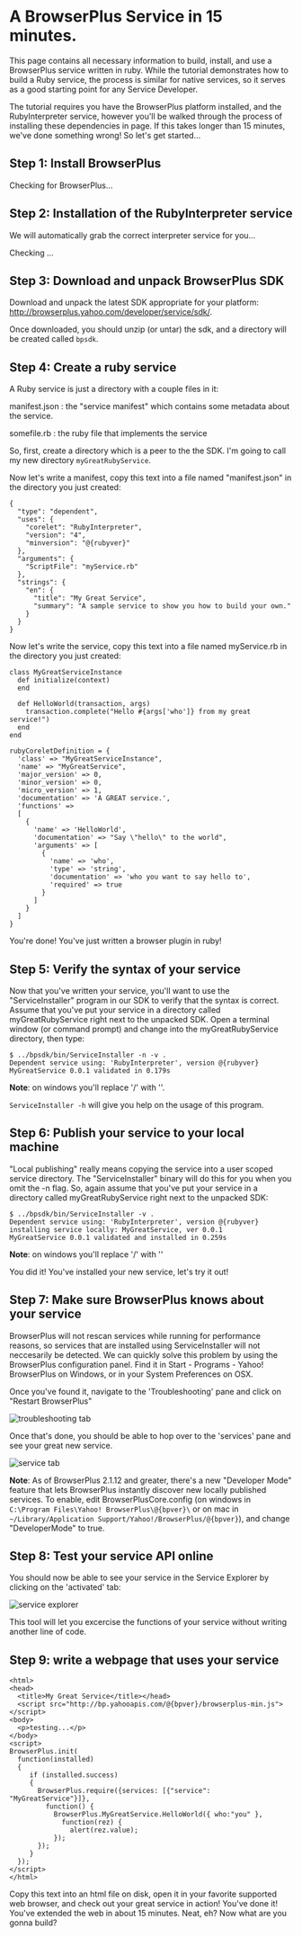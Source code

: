 # A BrowserPlus Service in 15 minutes.

This page contains all necessary information to build, install, and use a BrowserPlus service written in ruby. While the tutorial
demonstrates how to build a Ruby service, the process is similar for native services, so it serves as a good starting point for any
Service Developer.

The tutorial requires you have the BrowserPlus platform installed, and the RubyInterpreter service, however you'll be walked through the
process of installing these dependencies in page. If this takes longer than 15 minutes, we've done something wrong! So let's get
started...

## Step 1: Install BrowserPlus

<div id="gotbp">Checking for BrowserPlus...</div>
<div id="downloadLink"></div>

## Step 2: Installation of the RubyInterpreter service

We will automatically grab the correct interpreter service for you...

<div id="gotruby">Checking ...</div>

## Step 3: Download and unpack BrowserPlus SDK

Download and unpack the latest SDK appropriate for your platform: <http://browserplus.yahoo.com/developer/service/sdk/>.

Once downloaded, you should unzip (or untar) the sdk, and a directory will be created called `bpsdk`.

## Step 4: Create a ruby service

A Ruby service is just a directory with a couple files in it:

manifest.json
: the "service manifest" which contains some metadata about the service.

somefile.rb
: the ruby file that implements the service

So, first, create a directory which is a peer to the the SDK. I'm going to call my new directory `myGreatRubyService`.

Now let's write a manifest, copy this text into a file named "manifest.json" in the directory you just created:

~~~
{  
  "type": "dependent",  
  "uses": {  
    "corelet": "RubyInterpreter",  
    "version": "4",  
    "minversion": "@{rubyver}"  
  },  
  "arguments": {  
    "ScriptFile": "myService.rb"  
  },  
  "strings": {  
    "en": {  
      "title": "My Great Service",   
      "summary": "A sample service to show you how to build your own."  
    }  
  }  
}  
~~~

Now let's write the service, copy this text into a file named myService.rb in the directory you just created:

~~~
class MyGreatServiceInstance  
  def initialize(context)  
  end  
  
  def HelloWorld(transaction, args)  
    transaction.complete("Hello #{args['who']} from my great service!")  
  end  
end  
  
rubyCoreletDefinition = {  
  'class' => "MyGreatServiceInstance",  
  'name' => "MyGreatService",  
  'major_version' => 0,  
  'minor_version' => 0,  
  'micro_version' => 1,  
  'documentation' => 'A GREAT service.',  
  'functions' =>  
  [  
    {  
      'name' => 'HelloWorld',  
      'documentation' => "Say \"hello\" to the world",  
      'arguments' => [  
        {  
          'name' => 'who',  
          'type' => 'string',  
          'documentation' => 'who you want to say hello to',  
          'required' => true  
        }  
      ]  
    }    
  ]   
}  
~~~

You're done! You've just written a browser plugin in ruby!


## Step 5: Verify the syntax of your service

Now that you've written your service, you'll want to use the "ServiceInstaller" program in our SDK to verify that the syntax is
correct. Assume that you've put your service in a directory called myGreatRubyService right next to the unpacked SDK. Open a terminal
window (or command prompt) and change into the myGreatRubyService directory, then type:

~~~
$ ../bpsdk/bin/ServiceInstaller -n -v .
Dependent service using: 'RubyInterpreter', version @{rubyver}
MyGreatService 0.0.1 validated in 0.179s
~~~

**Note**: on windows you'll replace '/' with '\'.

`ServiceInstaller -h` will give you help on the usage of this program.

## Step 6: Publish your service to your local machine

"Local publishing" really means copying the service into a user scoped service directory. The "ServiceInstaller" binary will do this
for you when you omit the -n flag. So, again assume that you've put your service in a directory called myGreatRubyService right next to
the unpacked SDK:

~~~
$ ../bpsdk/bin/ServiceInstaller -v .
Dependent service using: 'RubyInterpreter', version @{rubyver}
installing service locally: MyGreatService, ver 0.0.1
MyGreatService 0.0.1 validated and installed in 0.259s
~~~

**Note**: on windows you'll replace '/' with '\'

You did it! You've installed your new service, let's try it out!

## Step 7: Make sure BrowserPlus knows about your service

BrowserPlus will not rescan services while running for performance reasons, so services that are installed using ServiceInstaller will
not neccesarily be detected. We can quickly solve this problem by using the BrowserPlus configuration panel. Find it in Start -
Programs - Yahoo! BrowserPlus on Windows, or in your System Preferences on OSX.

Once you've found it, navigate to the 'Troubleshooting' pane and click on "Restart BrowserPlus"

![troubleshooting tab](http://browserplus.yahoo.com/developer/service/tutorial/troubleshooting.jpg)

Once that's done, you should be able to hop over to the 'services' pane and see your great new service.

![service tab](http://browserplus.yahoo.com/developer/service/tutorial/greatservice.jpg)

**Note**: As of BrowserPlus 2.1.12 and greater, there's a new "Developer Mode" feature that lets BrowserPlus instantly discover new
locally published services. To enable, edit BrowserPlusCore.config (on windows in `C:\Program Files\Yahoo! BrowserPlus\@{bpver}\` or on mac
in `~/Library/Application Support/Yahoo!/BrowserPlus/@{bpver}`), and change "DeveloperMode" to true.



## Step 8: Test your service API online

You should now be able to see your service in the Service Explorer by clicking on the 'activated' tab:

![service explorer](http://browserplus.yahoo.com/developer/service/tutorial/explorer.jpg)

This tool will let you excercise the functions of your service without writing another line of code.



## Step 9: write a webpage that uses your service


    <html>  
    <head>
      <title>My Great Service</title></head>  
      <script src="http://bp.yahooapis.com/@{bpver}/browserplus-min.js"></script>  
    <body>
      <p>testing...</p>
    </body>
    <script>  
    BrowserPlus.init(  
      function(installed)   
      {  
         if (installed.success)   
         {  
           BrowserPlus.require({services: [{"service": "MyGreatService"}]},
             function() {  
               BrowserPlus.MyGreatService.HelloWorld({ who:"you" },  
                 function(rez) {
                   alert(rez.value);
               });  
           });
         }  
      });  
    </script>  
    </html>  


Copy this text into an html file on disk, open it in your favorite supported web browser, and check out your great service in action!
You've done it! You've extended the web in about 15 minutes. Neat, eh? Now what are you gonna build?

<script src="http://bp.yahooapis.com/@{bpver}/browserplus-min.js"></script>  
<script>
localPageCB = function () {
  var rubyServiceDesc = {  
    service: "RubyInterpreter",  
    version: "4",  
    minversion: "@{rubyver}"
  };

  function rubyProgressCB(v) {
    var gotRubyDiv = document.getElementById("gotruby");
	var txt = "Installing RubyInterpreter service: ";
	txt += v.totalPercentage + "% complete..";
	gotRubyDiv.innerHTML = txt;
  }

  function rubyCheckCB(v) {
    var gotRubyDiv = document.getElementById("gotruby");
	var txt = "";
	if (v.success) {
	  txt += "You're good to go - " + v.value[0].service + " v. "
		+ v.value[0].version + " installed.";
	} else {
	  txt += "Uh oh, couldn't install RubyInterpreter - <pre>" + v.error + ": " +
		v.verboseError + "</pre> -- reload this page to try again";
	}
	gotRubyDiv.innerHTML = txt;
  }

  function myInitCB(r) {
	var BP = BrowserPlus;
    var instDiv = document.getElementById("gotbp");
	if (r.success)
	{
      instDiv.innerHTML = "BrowserPlus installed!  Ver. " +
		BP.getPlatformInfo().version;
	  
	  // now let's install ruby if needed
	  // XXX: it would be nice to not have to prompt until the user
	  //      clicks on a "get ruby" link.
	  BrowserPlus.require(
		{
		  services: [ rubyServiceDesc ],
		  progressCallback: rubyProgressCB
		}, rubyCheckCB);
	}
	else if (r.error === 'bp.notInstalled')
	{
      // render an upsell link for inpage installation
	  while (instDiv.firstChild) instDiv.removeChild(instDiv.firstChild);
	  var lnk = document.createElement("a");
      lnk.onclick = function () {
        BPTool.Installer.show({}, myInitCB);
      }         
	  lnk.innerHTML = "install BrowserPlus now";
	  lnk.href= "#";
      instDiv.appendChild(lnk);
    }
	else if (r.error === 'bp.notInstalled')
	{
      instDiv.innerHTML = "Sorry, your platform isn't yet supported, please " +
		"try again on a <a href='/install'>supported platform</a>."; 
	}
	else
	{
      instDiv.innerHTML =
		"Yikes, BrowserPlus encountered an error (" + r.error + ": " +
		r.verboseError+"), please try restarting your browser, or visit " +
		"the Troubleshooting page of the BrowserPlus Configuration panel for "
		+ "more help in figuring out what went wrong.";
	}
  }

  BrowserPlus.init({}, myInitCB);
};

if (window.attachEvent) {
  window.attachEvent("onload", function(){localPageCB()});
} else {
  localPageCB();
}

</script>